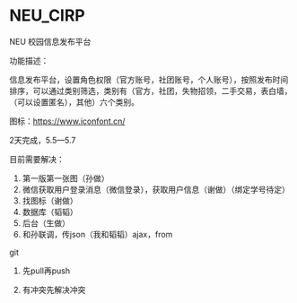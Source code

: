 # NEU_CIRP
NEU 校园信息发布平台

功能描述：

​	信息发布平台，设置角色权限（官方账号，社团账号，个人账号），按照发布时间排序，可以通过类别筛选，类别有（官方，社团，失物招领，二手交易，表白墙，（可以设置匿名），其他）六个类别。

图标：https://www.iconfont.cn/

2天完成，5.5—5.7

目前需要解决：

1. 第一版第一张图（孙做）
2. 微信获取用户登录消息（微信登录），获取用户信息（谢做）（绑定学号待定）
3. 找图标（谢做）
4. 数据库（韬韬）
5. 后台（生做）
6. 和孙联调，传json（我和韬韬）ajax，from

git

1. 先pull再push

2. 有冲突先解决冲突

   

